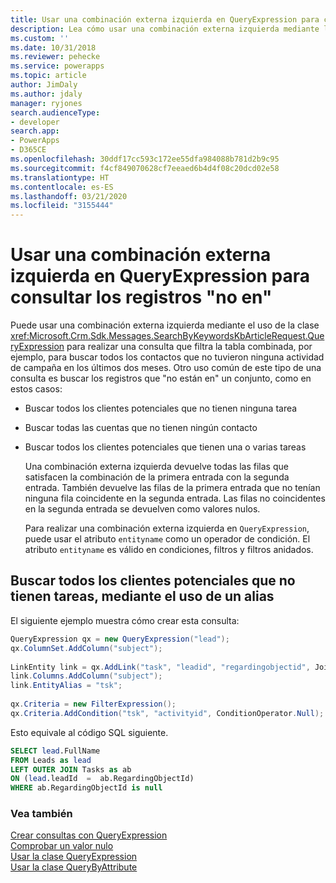 ```yaml
---
title: Usar una combinación externa izquierda en QueryExpression para consultar los registros &quot;no en&quot; (Common Data Service) | Microsoft Docs
description: Lea cómo usar una combinación externa izquierda mediante la clase QueryExpression para realizar una consulta que aplique un filtro a la tabla combinada y cree una consulta para buscar registros &quot;no incluidos en&quot; un conjunto
ms.custom: ''
ms.date: 10/31/2018
ms.reviewer: pehecke
ms.service: powerapps
ms.topic: article
author: JimDaly
ms.author: jdaly
manager: ryjones
search.audienceType:
- developer
search.app:
- PowerApps
- D365CE
ms.openlocfilehash: 30ddf17cc593c172ee55dfa984088b781d2b9c95
ms.sourcegitcommit: f4cf849070628cf7eeaed6b4d4f08c20dcd02e58
ms.translationtype: HT
ms.contentlocale: es-ES
ms.lasthandoff: 03/21/2020
ms.locfileid: "3155444"
---
```

# <a name="use-a-left-outer-join-in-queryexpression-to-query-for-records-not-in"></a>Usar una combinación externa izquierda en QueryExpression para consultar los registros "no en"

Puede usar una combinación externa izquierda mediante el uso de la clase <xref:Microsoft.Crm.Sdk.Messages.SearchByKeywordsKbArticleRequest.QueryExpression> para realizar una consulta que filtra la tabla combinada, por ejemplo, para buscar todos los contactos que no tuvieron ninguna actividad de campaña en los últimos dos meses. Otro uso común de este tipo de una consulta es buscar los registros que "no están en" un conjunto, como en estos casos:  
  
- Buscar todos los clientes potenciales que no tienen ninguna tarea  
  
- Buscar todas las cuentas que no tienen ningún contacto  
  
- Buscar todos los clientes potenciales que tienen una o varias tareas  
  
  Una combinación externa izquierda devuelve todas las filas que satisfacen la combinación de la primera entrada con la segunda entrada. También devuelve las filas de la primera entrada que no tenían ninguna fila coincidente en la segunda entrada. Las filas no coincidentes en la segunda entrada se devuelven como valores nulos.  
  
  Para realizar una combinación externa izquierda en `QueryExpression`, puede usar el atributo `entityname` como un operador de condición. El atributo `entityname` es válido en condiciones, filtros y filtros anidados.  
  
## <a name="find-all-leads-that-have-no-tasks-using-an-alias"></a>Buscar todos los clientes potenciales que no tienen tareas, mediante el uso de un alias  

El siguiente ejemplo muestra cómo crear esta consulta:  
  
```csharp
QueryExpression qx = new QueryExpression("lead");  
qx.ColumnSet.AddColumn("subject");  
  
LinkEntity link = qx.AddLink("task", "leadid", "regardingobjectid", JoinOperator.LeftOuter);  
link.Columns.AddColumn("subject");  
link.EntityAlias = "tsk";  
  
qx.Criteria = new FilterExpression();  
qx.Criteria.AddCondition("tsk", "activityid", ConditionOperator.Null);
```  
  
Esto equivale al código SQL siguiente.  
  
```sql
SELECT lead.FullName  
FROM Leads as lead  
LEFT OUTER JOIN Tasks as ab  
ON (lead.leadId  =  ab.RegardingObjectId)  
WHERE ab.RegardingObjectId is null
```  
  
### <a name="see-also"></a>Vea también  
 [Crear consultas con QueryExpression](build-queries-with-queryexpression.md)   
 [Comprobar un valor nulo](/dynamics365/customer-engagement/developer/test-null-value)   
 [Usar la clase QueryExpression](use-queryexpression-class.md)   
 [Usar la clase QueryByAttribute](use-querybyattribute-class.md)